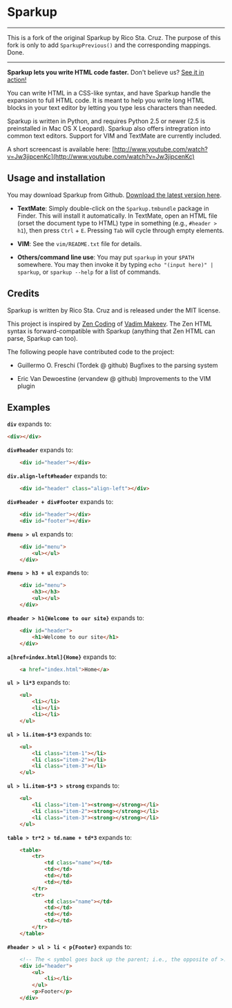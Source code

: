 Sparkup
=======

---

This is a fork of the original Sparkup by Rico Sta. Cruz. The purpose of this fork is only 
to add `SparkupPrevious()` and the corresponding mappings. Done.

---

**Sparkup lets you write HTML code faster.** Don't believe us?
[See it in action!](http://www.youtube.com/watch?v=Jw3jipcenKc)

You can write HTML in a CSS-like syntax, and have Sparkup handle the expansion to full HTML
code. It is meant to help you write long HTML blocks in your text editor by letting you
type less characters than needed.

Sparkup is written in Python, and requires Python 2.5 or newer (2.5 is preinstalled in 
Mac OS X Leopard). Sparkup also offers intregration into common text editors. Support for VIM
and TextMate are currently included.

A short screencast is available here: 
[http://www.youtube.com/watch?v=Jw3jipcenKc](http://www.youtube.com/watch?v=Jw3jipcenKc)

Usage and installation
----------------------
You may download Sparkup from Github. [Download the latest version here](http://github.com/rstacruz/sparkup/downloads).

 - **TextMate**: Simply double-click on the `Sparkup.tmbundle` package in Finder. This
   will install it automatically. In TextMate, open an HTML file (orset the document type to
   HTML) type in something (e.g., `#header > h1`), then press `Ctrl` + `E`. Pressing `Tab`
   will cycle through empty elements.

 - **VIM**: See the `vim/README.txt` file for details.

 - **Others/command line use**: You may put `sparkup` in your `$PATH` somewhere. You may then
   invoke it by typing `echo "(input here)" | sparkup`, or `sparkup --help` for a list of commands.

Credits
-------

Sparkup is written by Rico Sta. Cruz and is released under the MIT license.

This project is inspired by [Zen Coding](http://code.google.com/p/zen-coding/) of
[Vadim Makeev](http://pepelsbey.net). The Zen HTML syntax is forward-compatible with Sparkup
(anything that Zen HTML can parse, Sparkup can too).

The following people have contributed code to the project:

 - Guillermo O. Freschi (Tordek @ github)
   Bugfixes to the parsing system

 - Eric Van Dewoestine (ervandew @ github)
   Improvements to the VIM plugin

Examples
--------

**`div`** expands to:

```html
<div></div>
```

**`div#header`** expands to:

```html
    <div id="header"></div>
```

**`div.align-left#header`** expands to:

```html
    <div id="header" class="align-left"></div>
```

**`div#header + div#footer`** expands to:

```html
    <div id="header"></div>
    <div id="footer"></div>
```

**`#menu > ul`** expands to:

```html
    <div id="menu">
        <ul></ul>
    </div>
```

**`#menu > h3 + ul`** expands to:

```html
    <div id="menu">
        <h3></h3>
        <ul></ul>
    </div>
```

**`#header > h1{Welcome to our site}`** expands to:

```html
    <div id="header">
        <h1>Welcome to our site</h1>
    </div>
```

**`a[href=index.html]{Home}`** expands to:

```html
    <a href="index.html">Home</a>
```

**`ul > li*3`** expands to:

```html
    <ul>
        <li></li>
        <li></li>
        <li></li>
    </ul>
```

**`ul > li.item-$*3`** expands to:

```html
    <ul>
        <li class="item-1"></li>
        <li class="item-2"></li>
        <li class="item-3"></li>
    </ul>
```

**`ul > li.item-$*3 > strong`** expands to:

```html
    <ul>
        <li class="item-1"><strong></strong></li>
        <li class="item-2"><strong></strong></li>
        <li class="item-3"><strong></strong></li>
    </ul>
```

**`table > tr*2 > td.name + td*3`** expands to:

```html
    <table>
        <tr>
            <td class="name"></td>
            <td></td>
            <td></td>
            <td></td>
        </tr>
        <tr>
            <td class="name"></td>
            <td></td>
            <td></td>
            <td></td>
        </tr>
    </table>
```

**`#header > ul > li < p{Footer}`** expands to:

```html
    <!-- The < symbol goes back up the parent; i.e., the opposite of >. -->
    <div id="header">
        <ul>
            <li></li>
        </ul>
        <p>Footer</p>
    </div>
```
